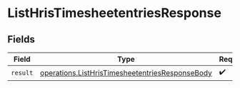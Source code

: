 # ListHrisTimesheetentriesResponse


## Fields

| Field                                                                                                              | Type                                                                                                               | Required                                                                                                           | Description                                                                                                        |
| ------------------------------------------------------------------------------------------------------------------ | ------------------------------------------------------------------------------------------------------------------ | ------------------------------------------------------------------------------------------------------------------ | ------------------------------------------------------------------------------------------------------------------ |
| `result`                                                                                                           | [operations.ListHrisTimesheetentriesResponseBody](../../models/operations/listhristimesheetentriesresponsebody.md) | :heavy_check_mark:                                                                                                 | N/A                                                                                                                |